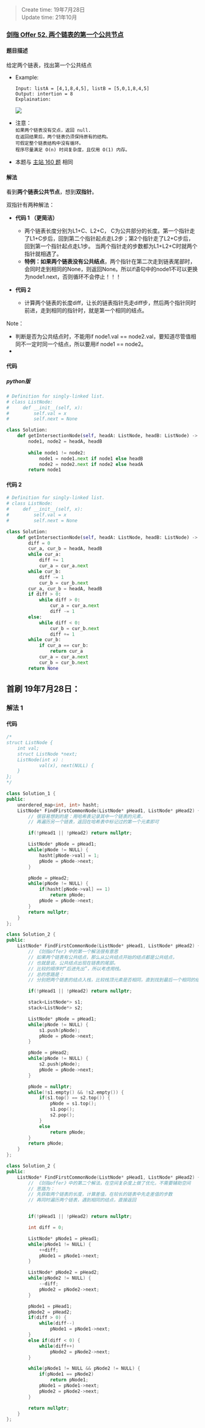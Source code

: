 > Create time: 19年7月28日  
> Update time: 21年10月

### [剑指 Offer 52. 两个链表的第一个公共节点](https://leetcode-cn.com/problems/liang-ge-lian-biao-de-di-yi-ge-gong-gong-jie-dian-lcof/)
#### 题目描述
给定两个链表，找出第一个公共结点

- Example:
    ```
    Input: listA = [4,1,8,4,5], listB = [5,0,1,8,4,5]
    Output: intertion = 8
    Explaination:
    ```  
    ![](https://assets.leetcode-cn.com/aliyun-lc-upload/uploads/2018/12/14/160_example_1.png)

- 注意：  
    `如果两个链表没有交点，返回 null.`  
    `在返回结果后，两个链表仍须保持原有的结构。`  
    `可假定整个链表结构中没有循环。`  
    `程序尽量满足 O(n) 时间复杂度，且仅用 O(1) 内存。`  
- 本题与 [主站 160 题](https://leetcode-cn.com/problems/intersection-of-two-linked-lists/) 相同

#### 解法
看到**两个链表公共节点**，想到**双指针**。  

双指针有两种解法：
- **代码 1 （更简洁）**
  - 两个链表长度分别为L1+C、L2+C， C为公共部分的长度。第一个指针走了L1+C步后，回到第二个指针起点走L2步；第2个指针走了L2+C步后，回到第一个指针起点走L1步。 当两个指针走的步数都为L1+L2+C时就两个指针就相遇了。
  - **特例：如果两个链表没有公共结点**，两个指针在第二次走到链表尾部时，会同时走到相同的None，则返回None。所以if语句中的node1不可以更换为node1.next，否则循环不会停止！！！

- **代码 2**
  - 计算两个链表的长度diff，让长的链表指针先走diff步，然后两个指针同时前进，走到相同的指针时，就是第一个相同的结点。  

Note：
- 判断是否为公共结点时，不能用if node1.val == node2.val，要知道尽管值相同不一定时同一个结点，所以要用if node1 == node2。
- 
#### 代码
##### python版
```python
# Definition for singly-linked list.
# class ListNode:
#     def __init__(self, x):
#         self.val = x
#         self.next = None

class Solution:
    def getIntersectionNode(self, headA: ListNode, headB: ListNode) -> ListNode:
        node1, node2 = headA, headB
        
        while node1 != node2:
            node1 = node1.next if node1 else headB
            node2 = node2.next if node2 else headA
        return node1
```

#### 代码 2
```python
# Definition for singly-linked list.
# class ListNode:
#     def __init__(self, x):
#         self.val = x
#         self.next = None

class Solution:
    def getIntersectionNode(self, headA: ListNode, headB: ListNode) -> ListNode:
        diff = 0
        cur_a, cur_b = headA, headB
        while cur_a:
            diff += 1
            cur_a = cur_a.next
        while cur_b:
            diff -= 1
            cur_b = cur_b.next
        cur_a, cur_b = headA, headB
        if diff > 0:
            while diff > 0:
                cur_a = cur_a.next
                diff -= 1
        else:
            while diff < 0:
                cur_b = cur_b.next
                diff += 1
        while cur_b:
            if cur_a == cur_b:
                return cur_a
            cur_a = cur_a.next
            cur_b = cur_b.next
        return None
```
## 首刷 19年7月28日：
### 解法 1

#### 代码
```cpp
/*
struct ListNode {
	int val;
	struct ListNode *next;
	ListNode(int x) :
			val(x), next(NULL) {
	}
};
*/

class Solution_1 {
public:
    unordered_map<int, int> hasht;
    ListNode* FindFirstCommonNode(ListNode* pHead1, ListNode* pHead2) {
        // 很容易想到的是：用哈希表记录其中一个链表的元素，
        // 再遍历另一个链表，返回在哈希表中标记过的第一个元素即可

        if(!pHead1 || !pHead2) return nullptr;

        ListNode* pNode = pHead1;
        while(pNode != NULL) {
            hasht[pNode->val] = 1;
            pNode = pNode->next;
        }

        pNode = pHead2;
        while(pNode != NULL) {
            if(hasht[pNode->val] == 1)
                return pNode;
            pNode = pNode->next;
        }
        return nullptr;
    }
};
```
```cpp
class Solution_2 {
public:
    ListNode* FindFirstCommonNode(ListNode* pHead1, ListNode* pHead2) {
        // 《剑指offer》中的第一个解法很有意思
        // 如果两个链表有公共结点，那么从公共结点开始的结点都是公共结点，
        // 也就是说，公共结点出现在链表的尾部。
        // 比较的顺序时“后进先出”，所以考虑用栈。
        // 总的思路是：
        // 分别把两个链表的结点入栈，比较栈顶元素是否相同，直到找到最后一个相同的结点

        if(!pHead1 || !pHead2) return nullptr;

        stack<ListNode*> s1;
        stack<ListNode*> s2;

        ListNode* pNode = pHead1;
        while(pNode != NULL) {
            s1.push(pNode);
            pNode = pNode->next;
        }

        pNode = pHead2;
        while(pNode != NULL) {
            s2.push(pNode);
            pNode = pNode->next;
        }

        pNode = nullptr;
        while(!s1.empty() && !s2.empty()) {
            if(s1.top() == s2.top()) {
                pNode = s1.top();
                s1.pop();
                s2.pop();
            }
            else
                return pNode;
        }
        return pNode;
    }
};
```
```cpp
class Solution_2 {
public:
    ListNode* FindFirstCommonNode(ListNode* pHead1, ListNode* pHead2) {
        // 《剑指offer》中的第二个解法，在空间复杂度上做了优化，不需要辅助空间
        // 思路为：
        // 先获取两个链表的长度，计算差值，在较长的链表中先走差值的步数
        // 再同时遍历两个链表，遇到相同的结点，直接返回


        if(!pHead1 || !pHead2) return nullptr;

        int diff = 0;

        ListNode* pNode1 = pHead1;
        while(pNode1 != NULL) {
            ++diff;
            pNode1 = pNode1->next;
        }

        ListNode* pNode2 = pHead2;
        while(pNode2 != NULL) {
            --diff;
            pNode2 = pNode2->next;
        }

        pNode1 = pHead1;
        pNode2 = pHead2;
        if(diff > 0) {
            while(diff--)
                pNode1 = pNode1->next;
        }
        else if(diff < 0) {
            while(diff++)
                pNode2 = pNode2->next;
        }

        while(pNode1 != NULL && pNode2 != NULL) {
            if(pNode1 == pNode2)
                return pNode1;
            pNode1 = pNode1->next;
            pNode2 = pNode2->next;
        }

        return nullptr;
    }
};
```